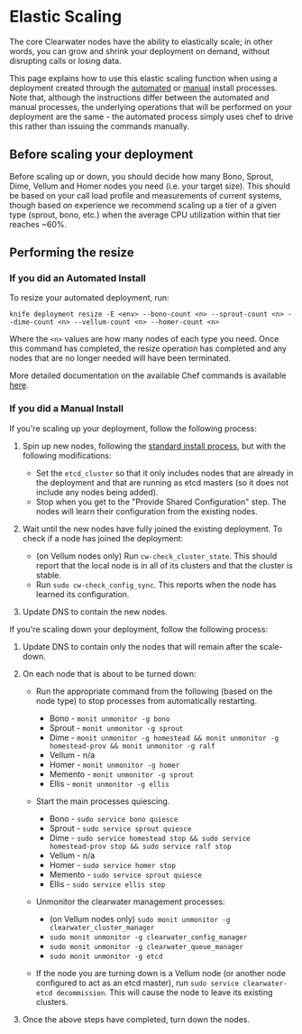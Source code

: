# Elastic Scaling

The core Clearwater nodes have the ability to elastically scale; in other words, you can grow and shrink your deployment on demand, without disrupting calls or losing data.

This page explains how to use this elastic scaling function when using a deployment created through the [automated](Automated_Install.md) or [manual](Manual_Install.md) install processes.  Note that, although the instructions differ between the automated and manual processes, the underlying operations that will be performed on your deployment are the same - the automated process simply uses chef to drive this rather than issuing the commands manually.

## Before scaling your deployment

Before scaling up or down, you should decide how many Bono, Sprout, Dime, Vellum and Homer nodes you need (i.e. your target size). This should be based on your call load profile and measurements of current systems, though based on experience we recommend scaling up a tier of a given type (sprout, bono, etc.) when the average CPU utilization within that tier reaches ~60%.

## Performing the resize

### If you did an Automated Install

To resize your automated deployment, run:

    knife deployment resize -E <env> --bono-count <n> --sprout-count <n> --dime-count <n> --vellum-count <n> --homer-count <n>

Where the `<n>` values are how many nodes of each type you need.  Once this command has completed, the resize operation has completed and any nodes that are no longer needed will have been terminated.

More detailed documentation on the available Chef commands is available [here](https://github.com/Metaswitch/chef/blob/master/docs/knife_commands.md).

### If you did a Manual Install

If you're scaling up your deployment, follow the following process:

1.  Spin up new nodes, following the [standard install process](Manual_Install.md), but with the following modifications:

    * Set the `etcd_cluster` so that it only includes nodes that are already in the deployment and that are running as etcd masters (so it does not include any nodes being added).
    * Stop when you get to the "Provide Shared Configuration" step. The nodes will learn their configuration from the existing nodes.

2.  Wait until the new nodes have fully joined the existing deployment. To check if a node has joined the deployment:

    * (on Vellum nodes only) Run `cw-check_cluster_state`. This should report that the local node is in all of its clusters and that the cluster is stable.
    * Run `sudo cw-check_config_sync`. This reports when the node has learned its configuration.

3.  Update DNS to contain the new nodes.

If you're scaling down your deployment, follow the following process:

1.  Update DNS to contain only the nodes that will remain after the scale-down.
2.  On each node that is about to be turned down:

    * Run the appropriate command from the following (based on the node type) to stop processes from automatically restarting.
    
        *   Bono - `monit unmonitor -g bono`
        *   Sprout - `monit unmonitor -g sprout`
        *   Dime - `monit unmonitor -g homestead && monit unmonitor -g homestead-prov && monit unmonitor -g ralf`
        *   Vellum - n/a
        *   Homer - `monit unmonitor -g homer`
        *   Memento - `monit unmonitor -g sprout`        
        *   Ellis - `monit unmonitor -g ellis`        
        
    * Start the main processes quiescing.

        *   Bono - `sudo service bono quiesce`
        *   Sprout - `sudo service sprout quiesce`
        *   Dime - `sudo service homestead stop && sudo service homestead-prov stop && sudo service ralf stop`
        *   Vellum - n/a
        *   Homer - `sudo service homer stop`
        *   Memento - `sudo service sprout quiesce`
        *   Ellis - `sudo service ellis stop`

    * Unmonitor the clearwater management processes:

        *   (on Vellum nodes only) `sudo monit unmonitor -g clearwater_cluster_manager`
        *   `sudo monit unmonitor -g clearwater_config_manager`
        *   `sudo monit unmonitor -g clearwater_queue_manager`
        *   `sudo monit unmonitor -g etcd`

    * If the node you are turning down is a Vellum node (or another node configured to act as an etcd master), run `sudo service clearwater-etcd decommission`. This will cause the node to leave its existing clusters.

4.  Once the above steps have completed, turn down the nodes.
